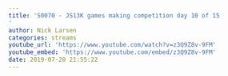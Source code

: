 ```yaml
---
title: 'S0070 - JS13K games making competition day 10 of 15
'
author: Nick Larsen
categories: streams
youtube_url: 'https://www.youtube.com/watch?v=z3Q9Z8v-9FM'
youtube_embed: 'https://www.youtube.com/embed/z3Q9Z8v-9FM'
date: 2019-07-20 21:55:22
---
```


